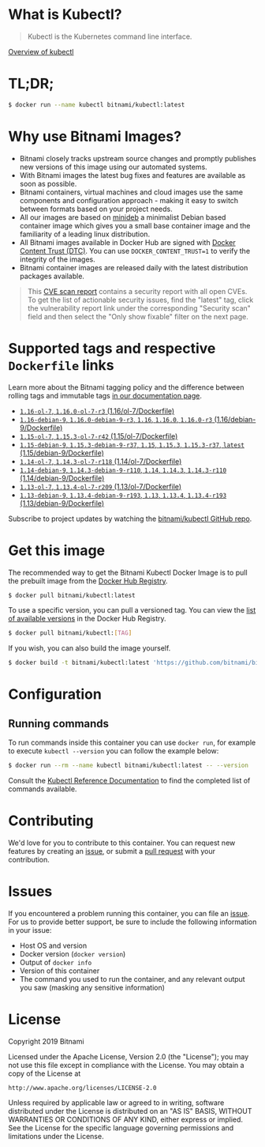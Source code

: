 
# What is Kubectl?

> Kubectl is the Kubernetes command line interface.

[Overview of kubectl](https://kubernetes.io/docs/reference/kubectl/overview/)

# TL;DR;

```bash
$ docker run --name kubectl bitnami/kubectl:latest
```

# Why use Bitnami Images?

* Bitnami closely tracks upstream source changes and promptly publishes new versions of this image using our automated systems.
* With Bitnami images the latest bug fixes and features are available as soon as possible.
* Bitnami containers, virtual machines and cloud images use the same components and configuration approach - making it easy to switch between formats based on your project needs.
* All our images are based on [minideb](https://github.com/bitnami/minideb) a minimalist Debian based container image which gives you a small base container image and the familiarity of a leading linux distribution.
* All Bitnami images available in Docker Hub are signed with [Docker Content Trust (DTC)](https://docs.docker.com/engine/security/trust/content_trust/). You can use `DOCKER_CONTENT_TRUST=1` to verify the integrity of the images.
* Bitnami container images are released daily with the latest distribution packages available.


> This [CVE scan report](https://quay.io/repository/bitnami/kubectl?tab=tags) contains a security report with all open CVEs. To get the list of actionable security issues, find the "latest" tag, click the vulnerability report link under the corresponding "Security scan" field and then select the "Only show fixable" filter on the next page.

# Supported tags and respective `Dockerfile` links

Learn more about the Bitnami tagging policy and the difference between rolling tags and immutable tags [in our documentation page](https://docs.bitnami.com/containers/how-to/understand-rolling-tags-containers/).


* [`1.16-ol-7`, `1.16.0-ol-7-r3` (1.16/ol-7/Dockerfile)](https://github.com/bitnami/bitnami-docker-kubectl/blob/1.16.0-ol-7-r3/1.16/ol-7/Dockerfile)
* [`1.16-debian-9`, `1.16.0-debian-9-r3`, `1.16`, `1.16.0`, `1.16.0-r3` (1.16/debian-9/Dockerfile)](https://github.com/bitnami/bitnami-docker-kubectl/blob/1.16.0-debian-9-r3/1.16/debian-9/Dockerfile)
* [`1.15-ol-7`, `1.15.3-ol-7-r42` (1.15/ol-7/Dockerfile)](https://github.com/bitnami/bitnami-docker-kubectl/blob/1.15.3-ol-7-r42/1.15/ol-7/Dockerfile)
* [`1.15-debian-9`, `1.15.3-debian-9-r37`, `1.15`, `1.15.3`, `1.15.3-r37`, `latest` (1.15/debian-9/Dockerfile)](https://github.com/bitnami/bitnami-docker-kubectl/blob/1.15.3-debian-9-r37/1.15/debian-9/Dockerfile)
* [`1.14-ol-7`, `1.14.3-ol-7-r118` (1.14/ol-7/Dockerfile)](https://github.com/bitnami/bitnami-docker-kubectl/blob/1.14.3-ol-7-r118/1.14/ol-7/Dockerfile)
* [`1.14-debian-9`, `1.14.3-debian-9-r110`, `1.14`, `1.14.3`, `1.14.3-r110` (1.14/debian-9/Dockerfile)](https://github.com/bitnami/bitnami-docker-kubectl/blob/1.14.3-debian-9-r110/1.14/debian-9/Dockerfile)
* [`1.13-ol-7`, `1.13.4-ol-7-r209` (1.13/ol-7/Dockerfile)](https://github.com/bitnami/bitnami-docker-kubectl/blob/1.13.4-ol-7-r209/1.13/ol-7/Dockerfile)
* [`1.13-debian-9`, `1.13.4-debian-9-r193`, `1.13`, `1.13.4`, `1.13.4-r193` (1.13/debian-9/Dockerfile)](https://github.com/bitnami/bitnami-docker-kubectl/blob/1.13.4-debian-9-r193/1.13/debian-9/Dockerfile)

Subscribe to project updates by watching the [bitnami/kubectl GitHub repo](https://github.com/bitnami/bitnami-docker-kubectl).

# Get this image

The recommended way to get the Bitnami Kubectl Docker Image is to pull the prebuilt image from the [Docker Hub Registry](https://hub.docker.com/r/bitnami/kubectl).

```bash
$ docker pull bitnami/kubectl:latest
```

To use a specific version, you can pull a versioned tag. You can view the [list of available versions](https://hub.docker.com/r/bitnami/kubectl/tags/) in the Docker Hub Registry.

```bash
$ docker pull bitnami/kubectl:[TAG]
```

If you wish, you can also build the image yourself.

```bash
$ docker build -t bitnami/kubectl:latest 'https://github.com/bitnami/bitnami-docker-kubectl.git#master:1.15/debian-9'
```

# Configuration

## Running commands

To run commands inside this container you can use `docker run`, for example to execute `kubectl --version` you can follow the example below:

```bash
$ docker run --rm --name kubectl bitnami/kubectl:latest -- --version
```

Consult the [Kubectl Reference Documentation](https://kubernetes.io/docs/reference/generated/kubectl/kubectl-commands) to find the completed list of commands available.

# Contributing

We'd love for you to contribute to this container. You can request new features by creating an [issue](https://github.com/bitnami/bitnami-docker-kubectl/issues), or submit a [pull request](https://github.com/bitnami/bitnami-docker-kubectl/pulls) with your contribution.

# Issues

If you encountered a problem running this container, you can file an [issue](https://github.com/bitnami/bitnami-docker-kubectl/issues). For us to provide better support, be sure to include the following information in your issue:

- Host OS and version
- Docker version (`docker version`)
- Output of `docker info`
- Version of this container
- The command you used to run the container, and any relevant output you saw (masking any sensitive information)

# License

Copyright 2019 Bitnami

Licensed under the Apache License, Version 2.0 (the "License");
you may not use this file except in compliance with the License.
You may obtain a copy of the License at

    http://www.apache.org/licenses/LICENSE-2.0

Unless required by applicable law or agreed to in writing, software
distributed under the License is distributed on an "AS IS" BASIS,
WITHOUT WARRANTIES OR CONDITIONS OF ANY KIND, either express or implied.
See the License for the specific language governing permissions and
limitations under the License.
